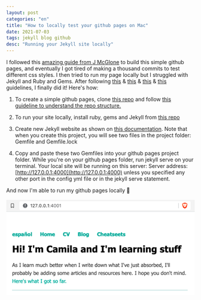 ```yaml
---
layout: post
categories: "en"
title: "How to locally test your github pages on Mac"
date: 2021-07-03
tags: jekyll blog github
desc: "Running your Jekyll site locally"
---
```


I followed this [amazing guide from J McGlone](http://jmcglone.com/guides/github-pages/) to build this simple github pages, and eventually I got tired of making a thousand commits to test different css styles. I then tried to run my page locally but I struggled with Jekyll and Ruby and Gems. After following [this](https://docs.github.com/en/pages/setting-up-a-github-pages-site-with-jekyll/testing-your-github-pages-site-locally-with-jekyll#prerequisites) & [this](https://jekyllrb.com/docs/) & [this](https://www.moncefbelyamani.com/how-to-install-xcode-homebrew-git-rvm-ruby-on-mac/?utm_source=stackoverflow#introduction) & [this](https://www.moncefbelyamani.com/making-github-pages-work-with-latest-jekyll/) guidelines, I finally did it! Here's how:

1. To create a simple github pages, clone [this repo](https://github.com/hankquinlan/hankquinlan.github.io) and follow [this guideline to understand the repo structure.](http://jmcglone.com/guides/github-pages/)

2. To run your site locally, install ruby, gems and Jekyll from [this repo](https://github.com/monfresh/install-ruby-on-macos)

3. Create new Jekyll website as shown on [this documentation](https://jekyllrb.com/docs/). Note that when you create this project, you will see two files in the project folder: Gemfile and Gemfile.lock

4. Copy and paste these two Gemfiles into your github pages project folder. While you're on your github pages folder, run jekyll serve on your terminal. Your local site will be running on this server:  Server address: [http://127.0.0.1:4000](http://127.0.0.1:4000) unless you specified any other port in the config yml file or in the jekyll serve statement.


And now I'm able to run my github pages locally 🥳 <br><br>
<img src="/images/local_github_page_test.png">
